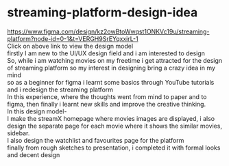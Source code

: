 # streaming-platform-design-idea
https://www.figma.com/design/kz2owBtoWwqst1ONKVc19u/streaming-platform?node-id=0-1&t=VERGH9SrEYqxxirL-1   </br>
Click on above link to view the design model</br>
firstly I am new to the UI/UX design field and i am interested to design</br>
So, while i am watching movies on my freetime i get attracted for the design of streaming platform so my interest in designing bring a crazy idea in my mind</br>
so as a beginner for figma i learnt some basics through YouTube tutorials and i redesign the streaming platform</br>
In this experience, where the thoughts went from mind to paper and  to figma, then finally i learnt new skills and improve the creative thinking.</br>
In this design model- </br>
I  make the streamX homepage where movies images are displayed, i also design the separate page for each movie where it shows the similar movies, sidebar. </br>
I also design the watchlist and favourites page for the platform</br>
finally from rough sketches to presentation, i completed it with formal looks and decent design 


